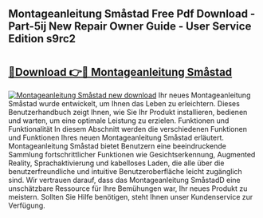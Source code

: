 ## Montageanleitung Småstad Free Pdf Download - Part-5ij New Repair Owner Guide - User Service Edition s9rc2

# <h2><a href="http://df8hd6i.blite.top/?on=Montageanleitung+Sm%c3%a5stad">🔗Download 👉🔴 Montageanleitung Småstad</a></h2>

[![Montageanleitung Småstad new download](https://i.imgur.com/lujVjoI.png)](http://df8hd6i.blite.top/?on=Montageanleitung+Sm%c3%a5stad)
Ihr neues Montageanleitung Småstad wurde entwickelt, um Ihnen das Leben zu erleichtern. Dieses Benutzerhandbuch zeigt Ihnen, wie Sie Ihr Produkt installieren, bedienen und warten, um eine optimale Leistung zu erzielen. Funktionen und Funktionalität In diesem Abschnitt werden die verschiedenen Funktionen und Funktionen Ihres neuen Montageanleitung Småstad erläutert. Montageanleitung Småstad bietet Benutzern eine beeindruckende Sammlung fortschrittlicher Funktionen wie Gesichtserkennung, Augmented Reality, Sprachaktivierung und kabelloses Laden, die alle über die benutzerfreundliche und intuitive Benutzeroberfläche leicht zugänglich sind. Wir vertrauen darauf, dass das Montageanleitung SmåstadD eine unschätzbare Ressource für Ihre Bemühungen war, Ihr neues Produkt zu meistern. Sollten Sie Hilfe benötigen, steht Ihnen unser Kundenservice zur Verfügung.
